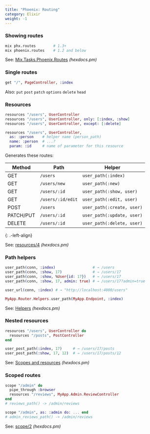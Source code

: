 ```yaml
---
title: "Phoenix: Routing"
category: Elixir
weight: -1
---
```


### Showing routes

```sh
mix phx.routes        # 1.3+
mix phoenix.routes    # 1.2 and below
```

See: [Mix.Tasks.Phoenix.Routes](https://hexdocs.pm/phoenix/Mix.Tasks.Phoenix.Routes.html) _(hexdocs.pm)_

### Single routes

```elixir
get "/", PageController, :index
```

Also: `put` `post` `patch` `options` `delete` `head`

### Resources

```elixir
resources "/users", UserController
resources "/users", UserController, only: [:index, :show]
resources "/users", UserController, except: [:delete]
```

```elixir
resources "/users", UserController,
  as: :person    # helper name (person_path)
  name: :person  # ...?
  param: :id     # name of parameter for this resource
```

Generates these routes:

| Method    | Path              | Helper                     |
| ----      | ----              | ----                       |
| GET       | `/users`          | `user_path(:index)`        |
| GET       | `/users/new`      | `user_path(:new)`          |
| GET       | `/users/:id`      | `user_path(:show, user)`   |
| GET       | `/users/:id/edit` | `user_path(:edit, user)`   |
| POST      | `/users`          | `user_path(:create, user)` |
| PATCH/PUT | `/users/:id`      | `user_path(:update, user)` |
| DELETE    | `/users/:id`      | `user_path(:delete, user)` |
{: .-left-align}

See: [resources/4](https://hexdocs.pm/phoenix/Phoenix.Router.html#resources/4) _(hexdocs.pm)_

### Path helpers

```elixir
user_path(conn, :index)                 # → /users
user_path(conn, :show, 17)              # → /users/17
user_path(conn, :show, %User{id: 17})   # → /users/17
user_path(conn, :show, 17, admin: true) # → /users/17?admin=true
```

```elixir
user_url(conn, :index) # → "http://localhost:4000/users"
```

```elixir
MyApp.Router.Helpers.user_path(MyApp.Endpoint, :index)
```

See: [Helpers](https://hexdocs.pm/phoenix/Phoenix.Router.html#module-helpers) _(hexdocs.pm)_

### Nested resources

```elixir
resources "/users", UserController do
  resources "/posts", PostController
end
```

```elixir
user_post_path(:index, 17)     # → /users/17/posts
user_post_path(:show, 17, 12)  # → /users/17/posts/12
```

See: [Scopes and resources](https://hexdocs.pm/phoenix/Phoenix.Router.html#module-scopes-and-resources) _(hexdocs.pm)_

### Scoped routes

```elixir
scope "/admin" do
  pipe_through :browser
  resources "/reviews", MyApp.Admin.ReviewController
end
# reviews_path() -> /admin/reviews
```

```elixir
scope "/admin", as: :admin do: ... end
# admin_reviews_path() -> /admin/reviews
```

See: [scope/2](https://hexdocs.pm/phoenix/Phoenix.Router.html#scope/2) _(hexdocs.pm)_
